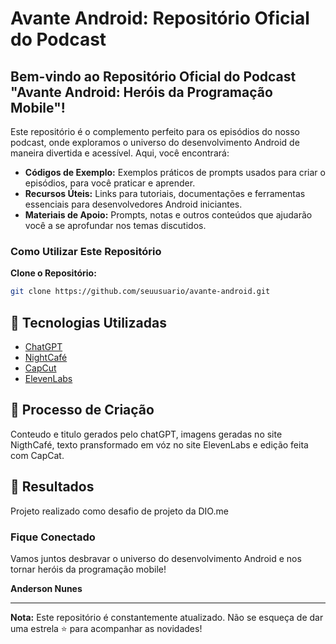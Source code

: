 # Avante Android: Repositório Oficial do Podcast

## Bem-vindo ao Repositório Oficial do Podcast "Avante Android: Heróis da Programação Mobile"!

Este repositório é o complemento perfeito para os episódios do nosso podcast, onde exploramos o universo do desenvolvimento Android de maneira divertida e acessível. Aqui, você encontrará:

- **Códigos de Exemplo:** Exemplos práticos de prompts usados para criar o episódios, para você praticar e aprender.
- **Recursos Úteis:** Links para tutoriais, documentações e ferramentas essenciais para desenvolvedores Android iniciantes.
- **Materiais de Apoio:** Prompts, notas e outros conteúdos que ajudarão você a se aprofundar nos temas discutidos.

### Como Utilizar Este Repositório

**Clone o Repositório:**
   ```bash
   git clone https://github.com/seuusuario/avante-android.git
   ```

## 🤖 Tecnologias Utilizadas
 - [ChatGPT](https://https://chatgpt.com/)
 - [NightCafé](https://creator.nightcafe.studio/)
 - [CapCut](https://www.capcut.com/pt-br/login)
 - [ElevenLabs](https://elevenlabs.io/)


## 🧐 Processo de Criação
Conteudo e titulo gerados pelo chatGPT, imagens geradas no site NigthCafé, texto pransformado em vóz no site ElevenLabs e edição feita com CapCat.

## 🚀 Resultados
Projeto realizado como desafio de projeto da DIO.me


### Fique Conectado

Vamos juntos desbravar o universo do desenvolvimento Android e nos tornar heróis da programação mobile! 

**Anderson Nunes**

---

**Nota:** Este repositório é constantemente atualizado. Não se esqueça de dar uma estrela ⭐ para acompanhar as novidades!


